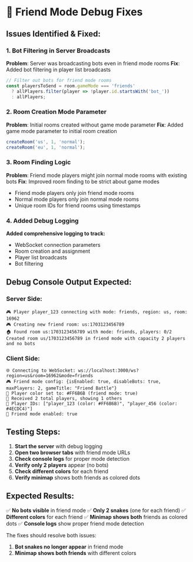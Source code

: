 # 🐛 Friend Mode Debug Fixes

## **Issues Identified & Fixed:**

### **1. Bot Filtering in Server Broadcasts**
**Problem**: Server was broadcasting bots even in friend mode rooms
**Fix**: Added bot filtering in player list broadcasts
```javascript
// Filter out bots for friend mode rooms
const playersToSend = room.gameMode === 'friends' 
  ? allPlayers.filter(player => !player.id.startsWith('bot_'))
  : allPlayers;
```

### **2. Room Creation Mode Parameter**
**Problem**: Initial rooms created without game mode parameter
**Fix**: Added game mode parameter to initial room creation
```javascript
createRoom('us', 1, 'normal');
createRoom('eu', 1, 'normal');
```

### **3. Room Finding Logic**
**Problem**: Friend mode players might join normal mode rooms with existing bots
**Fix**: Improved room finding to be strict about game modes
- Friend mode players only join friend mode rooms
- Normal mode players only join normal mode rooms
- Unique room IDs for friend rooms using timestamps

### **4. Added Debug Logging**
**Added comprehensive logging to track:**
- WebSocket connection parameters
- Room creation and assignment
- Player list broadcasts
- Bot filtering

## **Debug Console Output Expected:**

### **Server Side:**
```
🎮 Player player_123 connecting with mode: friends, region: us, room: 16962
🎮 Creating new friend room: us:1703123456789
🏠 Found room us:1703123456789 with mode: friends, players: 0/2
Created room us/1703123456789 in friend mode with capacity 2 players and no bots
```

### **Client Side:**
```
🌐 Connecting to WebSocket: ws://localhost:3000/ws?region=us&room=16962&mode=friends
🎮 Friend mode config: {isEnabled: true, disableBots: true, maxPlayers: 2, gameTitle: "Friend Battle"}
🎨 Player color set to: #FF6B6B (friend mode: true)
🤖 Received 2 total players, showing 1 others
🤖 Player IDs: ["player_123 (color: #FF6B6B)", "player_456 (color: #4ECDC4)"]
🤖 Friend mode enabled: true
```

## **Testing Steps:**

1. **Start the server** with debug logging
2. **Open two browser tabs** with friend mode URLs
3. **Check console logs** for proper mode detection
4. **Verify only 2 players** appear (no bots)
5. **Check different colors** for each friend
6. **Verify minimap** shows both friends as colored dots

## **Expected Results:**

✅ **No bots visible** in friend mode
✅ **Only 2 snakes** (one for each friend)
✅ **Different colors** for each friend
✅ **Minimap shows both** friends as colored dots
✅ **Console logs** show proper friend mode detection

The fixes should resolve both issues:
1. **Bot snakes no longer appear** in friend mode
2. **Minimap shows both friends** with different colors

